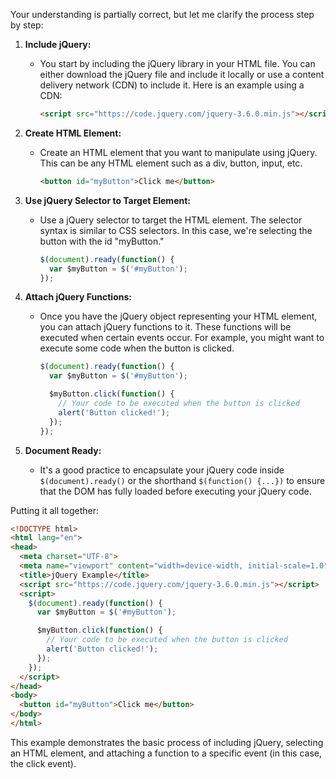 

Your understanding is partially correct, but let me clarify the process step by step:

1. **Include jQuery:**
   - You start by including the jQuery library in your HTML file. You can either download the jQuery file and include it locally or use a content delivery network (CDN) to include it. Here is an example using a CDN:

     ```html
     <script src="https://code.jquery.com/jquery-3.6.0.min.js"></script>
     ```

2. **Create HTML Element:**
   - Create an HTML element that you want to manipulate using jQuery. This can be any HTML element such as a div, button, input, etc.

     ```html
     <button id="myButton">Click me</button>
     ```

3. **Use jQuery Selector to Target Element:**
   - Use a jQuery selector to target the HTML element. The selector syntax is similar to CSS selectors. In this case, we're selecting the button with the id "myButton."

     ```javascript
     $(document).ready(function() {
       var $myButton = $('#myButton');
     });
     ```

4. **Attach jQuery Functions:**
   - Once you have the jQuery object representing your HTML element, you can attach jQuery functions to it. These functions will be executed when certain events occur. For example, you might want to execute some code when the button is clicked.

     ```javascript
     $(document).ready(function() {
       var $myButton = $('#myButton');

       $myButton.click(function() {
         // Your code to be executed when the button is clicked
         alert('Button clicked!');
       });
     });
     ```

5. **Document Ready:**
   - It's a good practice to encapsulate your jQuery code inside `$(document).ready()` or the shorthand `$(function() {...})` to ensure that the DOM has fully loaded before executing your jQuery code.

Putting it all together:

```html
<!DOCTYPE html>
<html lang="en">
<head>
  <meta charset="UTF-8">
  <meta name="viewport" content="width=device-width, initial-scale=1.0">
  <title>jQuery Example</title>
  <script src="https://code.jquery.com/jquery-3.6.0.min.js"></script>
  <script>
    $(document).ready(function() {
      var $myButton = $('#myButton');

      $myButton.click(function() {
        // Your code to be executed when the button is clicked
        alert('Button clicked!');
      });
    });
  </script>
</head>
<body>
  <button id="myButton">Click me</button>
</body>
</html>
```

This example demonstrates the basic process of including jQuery, selecting an HTML element, and attaching a function to a specific event (in this case, the click event).